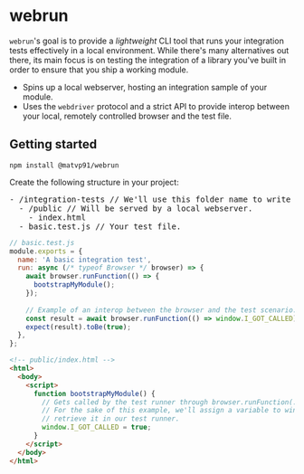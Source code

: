 # webrun

`webrun`'s goal is to provide a _lightweight_ CLI tool that runs your integration tests effectively in a local environment. While there's many alternatives out there, its main focus is on testing the integration of a library you've built in order to ensure that you ship a working module.

- Spins up a local webserver, hosting an integration sample of your module.
- Uses the `webdriver` protocol and a strict API to provide interop between your local, remotely controlled browser and the test file.

## Getting started

```
npm install @matvp91/webrun
```

Create the following structure in your project:

<pre>
- /integration-tests // We'll use this folder name to write the test files.
  - /public // Will be served by a local webserver.
    - index.html
  - basic.test.js // Your test file.
</pre>

```javascript
// basic.test.js
module.exports = {
  name: 'A basic integration test',
  run: async (/* typeof Browser */ browser) => {
    await browser.runFunction(() => {
      bootstrapMyModule();
    });
    
    // Example of an interop between the browser and the test scenario.
    const result = await browser.runFunction(() => window.I_GOT_CALLED);
    expect(result).toBe(true);
  },
};
```

```html
<!-- public/index.html -->
<html>
  <body>
    <script>
      function bootstrapMyModule() {
        // Gets called by the test runner through browser.runFunction(...).
        // For the sake of this example, we'll assign a variable to window and
        // retrieve it in our test runner.
        window.I_GOT_CALLED = true;
      }
    </script>
  </body>
</html>
```
